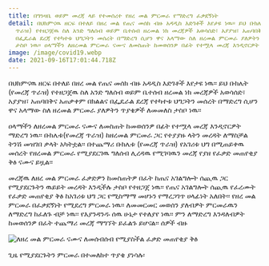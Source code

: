 ```yaml
---
title: በግንዛቤ ወይም መረጃ ላይ የተመሰረተ የዘረ መል ምርመራ የማድረግ ፈቃደኝነት
detail: በህክምናዉ ዘርፍ በተለይ በዘረ መል የጤና መሰክ ብዙ አዳዲስ እድገቶች እየታዩ ነዉ፡፡ ይህ ቡክሌት (የመረጃ
  ጥራዝ) የተዘጋጀዉ ስለ አንድ ግለሰብ ወይም ቤተሰብ ዘረመል ነክ መረጃዎች አወሳሰድ፣ አያያዝ፣ አጠባበቅና አጠቃቀም በክልልና
  በፌዴራል ደረጃ የተካተቱ ህግጋትን መሰረት በማድረግ ሲሆን ዋና አላማው ስለ ዘረመል ምርመራ ያለዎትን ጥያቄዎች ለመመለስ
  ታስቦ ነዉ፡፡ ዐላማችን ለዘረመል ምርመራ ናሙና ለመስጠት ከመወሰንዎ በፊት የተሟላ መረጃ እንዲኖርዎት ማድረግ ነዉ፡፡
image: /image/covid19.webp
date: 2021-09-16T17:01:44.718Z
---
```

በህክምናዉ ዘርፍ በተለይ በዘረ መል የጤና መሰክ ብዙ አዳዲስ እድገቶች እየታዩ ነዉ፡፡ ይህ ቡክሌት (የመረጃ ጥራዝ) የተዘጋጀዉ ስለ አንድ ግለሰብ ወይም ቤተሰብ ዘረመል ነክ መረጃዎች አወሳሰድ፣ አያያዝ፣ አጠባበቅና አጠቃቀም በክልልና በፌዴራል ደረጃ የተካተቱ ህግጋትን መሰረት በማድረግ ሲሆን ዋና አላማው ስለ ዘረመል ምርመራ ያለዎትን ጥያቄዎች ለመመለስ ታስቦ ነዉ፡፡ 

ዐላማችን ለዘረመል ምርመራ ናሙና ለመስጠት ከመወሰንዎ በፊት የተሟላ መረጃ እንዲኖርዎት ማድረግ ነዉ፡፡ ቡክሌቱ(የመረጃ ጥራዝ) ከዘረመል ምርመራ ጋር የተያያዙ ላትን መረዳት ለማስቻል ትንሽ መዝገበ ቃላት አካትቷል፡፡ በተጨማሪ ቡክሌቱ (የመረጃ ጥራዝ)  የአገሪቱ ህግ በሚጠይቀዉ መሰረት የዘረመል ምርመራ የሚያደርገዉ  ግለሰብ ሊረዳዉ የሚገባዉን መረጃ የያዘ የፈቃድ መጠየቂያ ቅፅ ናሙና ይዟል፡፡ 

መረጃዉ ለዘረ መል ምርመራ  ፈቃድዎን ከመስጠትዎ በፈት ከጤና አገልግሎት ሰጪዉ ጋር የሚያደርጉትን ዉይይት መረዳት እንዲችሉ ታስቦ  የተዘጋጀ ነዉ፡፡ የጤና አገልግሎት ሰጪዉ የፈረሙት የፈቃድ መጠየቂያ ቅፅ ከአገሪቱ ህግ ጋር የሚስማማ  መሆኑን የማረጋገጥ ሀላፊነት አለበት፡፡
የዘረ መል ምርመራ በፈቃደኝነት የሚደረግ ምርመራ ነዉ፡፡ ለመመርመር መወሰን ያለብዎት ምርመራዉን ለማድረግ ከፈለጉ ብቻ ነዉ፡፡ የእያንዳንዱ ሰዉ ሁኔታ የተለያየ ነዉ፡፡ ምን ለማድረግ እንዳለብዎት ከመወሰንዎ በፈት  ተጨማሪ መረጃ ማግኘት ይፈልጉ ይሆናል፡፡ ሰዎች ብዙ 

![](/image/ehdsheh.png "ለዘረ መል ምርመራ ናሙና ለመሰብሰብ የሚያስችል ፈቃድ መጠየቂያ ቅፅ")

ጊዜ የሚያደርጉትን ምርመራ በተመለከተ ጥያቄ ያነሳሉ፡